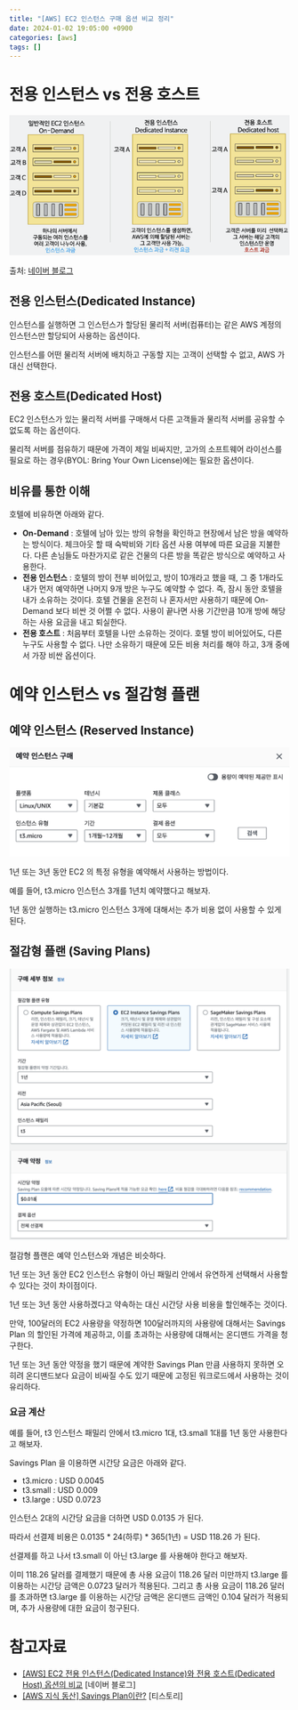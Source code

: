 ```yaml
---
title: "[AWS] EC2 인스턴스 구매 옵션 비교 정리"
date: 2024-01-02 19:05:00 +0900
categories: [aws]
tags: []
---
```


# 전용 인스턴스 vs 전용 호스트

![출처: [네이버 블로그](https://blog.naver.com/techtrip/222638353175)](/assets/images/2024/2024-01-02-aws-ec2-purchase-options/1.png)

출처: [네이버 블로그](https://blog.naver.com/techtrip/222638353175)

## 전용 인스턴스(Dedicated Instance)

인스턴스를 실행하면 그 인스턴스가 할당된 물리적 서버(컴퓨터)는 같은 AWS 계정의 인스턴스만 할당되어 사용하는 옵션이다.

인스턴스를 어떤 물리적 서버에 배치하고 구동할 지는 고객이 선택할 수 없고, AWS 가 대신 선택한다.

## 전용 호스트(Dedicated Host)

EC2 인스턴스가 있는 물리적 서버를 구매해서 다른 고객들과 물리적 서버를 공유할 수 없도록 하는 옵션이다.

물리적 서버를 점유하기 때문에 가격이 제일 비싸지만, 고가의 소프트웨어 라이선스를 필요로 하는 경우(BYOL: Bring Your Own License)에는 필요한 옵션이다.

## 비유를 통한 이해

호텔에 비유하면 아래와 같다.

- **On-Demand** : 호텔에 남아 있는 방의 유형을 확인하고 현장에서 남은 방을 예약하는 방식이다. 체크아웃 할 때 숙박비와 기타 옵션 사용 여부에 따른 요금을 지불한다. 다른 손님들도 마찬가지로 같은 건물의 다른 방을 똑같은 방식으로 예약하고 사용한다.
- **전용 인스턴스** : 호텔의 방이 전부 비어있고, 방이 10개라고 했을 때, 그 중 1개라도 내가 먼저 예약하면 나머지 9개 방은 누구도 예약할 수 없다. 즉, 잠시 동안 호텔을 내가 소유하는 것이다. 호텔 건물을 온전히 나 혼자서만 사용하기 때문에 On-Demand 보다 비싼 것 어쩔 수 없다. 사용이 끝나면 사용 기간만큼 10개 방에 해당하는 사용 요금을 내고 퇴실한다.
- **전용 호스트** : 처음부터 호텔을 나만 소유하는 것이다. 호텔 방이 비어있어도, 다른 누구도 사용할 수 없다. 나만 소유하기 때문에 모든 비용 처리를 해야 하고, 3개 중에서 가장 비싼 옵션이다.

# 예약 인스턴스 vs 절감형 플랜

## 예약 인스턴스 (Reserved Instance)

![2.png](/assets/images/2024/2024-01-02-aws-ec2-purchase-options/2.png)

1년 또는 3년 동안 EC2 의 특정 유형을 예약해서 사용하는 방법이다.

예를 들어, t3.micro 인스턴스 3개를 1년치 예약했다고 해보자.

1년 동안 실행하는 t3.micro 인스턴스 3개에 대해서는 추가 비용 없이 사용할 수 있게 된다.

## 절감형 플랜 (Saving Plans)

![3.png](/assets/images/2024/2024-01-02-aws-ec2-purchase-options/3.png)

절감형 플랜은 예약 인스턴스와 개념은 비슷하다.

1년 또는 3년 동안 EC2 인스턴스 유형이 아닌 패밀리 안에서 유연하게 선택해서 사용할 수 있다는 것이 차이점이다.

1년 또는 3년 동안 사용하겠다고 약속하는 대신 시간당 사용 비용을 할인해주는 것이다.

만약, 100달러의 EC2 사용량을 약정하면 100달러까지의 사용량에 대해서는 Savings Plan 의 할인된 가격에 제공하고, 이를 초과하는 사용량에 대해서는 온디맨드 가격을 청구한다.

1년 또는 3년 동안 약정을 했기 때문에 계약한 Savings Plan 만큼 사용하지 못하면 오히려 온디맨드보다 요금이 비싸질 수도 있기 때문에 고정된 워크로드에서 사용하는 것이 유리하다.

### 요금 계산

예를 들어, t3 인스턴스 패밀리 안에서 t3.micro 1대, t3.small 1대를 1년 동안 사용한다고 해보자.

Savings Plan 을 이용하면 시간당 요금은 아래와 같다.

- t3.micro : USD 0.0045
- t3.small : USD 0.009
- t3.large : USD 0.0723

인스턴스 2대의 시간당 요금을 더하면 USD 0.0135 가 된다.

따라서 선결제 비용은 0.0135 * 24(하루) * 365(1년) = USD 118.26 가 된다.

선결제를 하고 나서 t3.small 이 아닌 t3.large 를 사용해야 한다고 해보자.

이미 118.26 달러를 결제했기 때문에 총 사용 요금이 118.26 달러 미만까지 t3.large 를 이용하는 시간당 금액은 0.0723 달러가 적용된다. 그리고 총 사용 요금이 118.26 달러를 초과하면 t3.large 를 이용하는 시간당 금액은 온디맨드 금액인 0.104 달러가 적용되며, 추가 사용량에 대한 요금이 청구된다.

# 참고자료

- [[AWS] EC2 전용 인스턴스(Dedicated Instance)와 전용 호스트(Dedicated Host) 옵션의 비교](https://blog.naver.com/techtrip/222638353175) [네이버 블로그]
- [[AWS 지식 동산] Savings Plan이란?](https://letranger22.tistory.com/7) [티스토리]